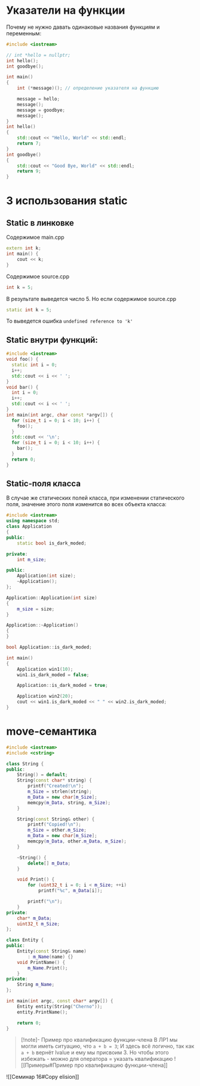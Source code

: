 # Указатели на функции

Почему не нужно давать одинаковые названия функциям и переменным:

```cpp
#include <iostream>

// int *hello = nullptr;
int hello();
int goodbye();

int main()
{
    int (*message)(); // определение указателя на функцию

    message = hello;
    message();
    message = goodbye;
    message();
}
int hello()
{
    std::cout << "Hello, World" << std::endl;
    return 7;
}
int goodbye()
{
    std::cout << "Good Bye, World" << std::endl;
    return 9;
}
```

# 3 использования  static

## Static в линковке
Содержимое main.cpp

```cpp
extern int k;
int main() {
    cout << k;
}
```
Содержимое source.cpp
```cpp
int k = 5;
```
В результате выведется число 5.
Но если содержимое source.cpp
```cpp
static int k = 5;
```

То выведется ошибка `undefined reference to 'k'
`
## Static внутри функций:
```cpp
#include <iostream>
void foo() {
  static int i = 0;
  i++;
  std::cout << i << ' ';
}
void bar() {
  int i = 0;
  i++;
  std::cout << i << ' ';
}
int main(int argc, char const *argv[]) {
  for (size_t i = 0; i < 10; i++) {
    foo();
  }
  std::cout << '\n';
  for (size_t i = 0; i < 10; i++) {
    bar();
  }
  return 0;
}
```

## Static-поля класса
В случае же статических полей класса, при изменении статического поля, значение этого поля изменится во всех объекта класса:
```cpp
#include <iostream>
using namespace std;
class Application
{
public:
    static bool is_dark_moded;

private:
    int m_size;

public:
    Application(int size);
    ~Application();
};

Application::Application(int size)
{
    m_size = size;
}

Application::~Application()
{
}

bool Application::is_dark_moded;

int main()
{
    Application win1(10);
    win1.is_dark_moded = false;

    Application::is_dark_moded = true;

    Application win2(20);
    cout << win1.is_dark_moded << " " << win2.is_dark_moded;
}
```
# move-семантика
```cpp
#include <iostream>
#include <cstring>

class String {
public:
    String() = default;
    String(const char* string) {
        printf("Created!\n");
        m_Size = strlen(string);
        m_Data = new char[m_Size];
        memcpy(m_Data, string, m_Size);
    }

    String(const String& other) {
        printf("Copied!\n");
        m_Size = other.m_Size;
        m_Data = new char[m_Size];
        memcpy(m_Data, other.m_Data, m_Size);
    }

    ~String() {
        delete[] m_Data;
    }

    void Print() {
        for (uint32_t i = 0; i < m_Size; ++i)
            printf("%c", m_Data[i]);

        printf("\n");
    }
private:
    char* m_Data;
    uint32_t m_Size;
};

class Entity {
public:
    Entity(const String& name)
        : m_Name(name) {}
    void PrintName() {
        m_Name.Print();
    }
private:
    String m_Name;
};

int main(int argc, const char* argv[]) {
    Entity entity(String("Cherno"));
    entity.PrintName();

    return 0;
}
```


> [!note]- Пример про квалификацию функции-члена
> В ЛР1 мы могли иметь ситуацию, что `a + b = 3`;
> И здесь всё логично, так как `a + b` вернёт lvalue и ему мы присвоим 3.
> Но чтобы этого избежать - можно для оператора = указать квалификацию
> ![[Примеры#Пример про квалификацию функции-члена]]

![[Семинар 16#Copy elision]]